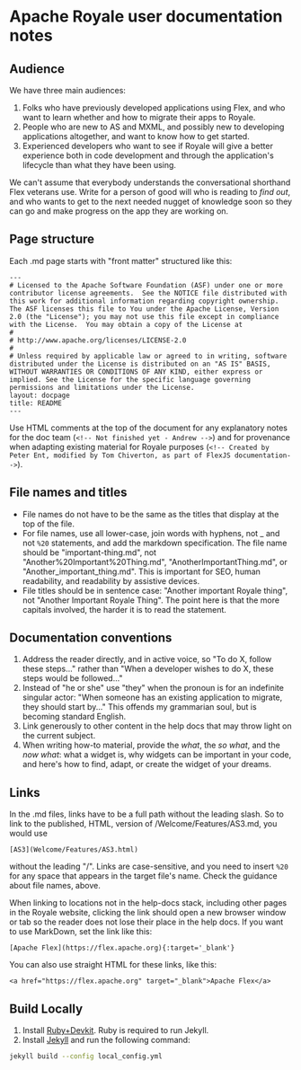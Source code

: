<!-- Writing conventions proposed by Andrew Wetmore, January 23, 2018 -->
# Apache Royale user documentation notes

## Audience
We have three main audiences:
1. Folks who have previously developed applications using Flex, and who want to learn whether and how to migrate their apps to Royale.
2. People who are new to AS and MXML, and possibly new to developing applications altogether, and want to know how to get started.
3. Experienced developers who want to see if Royale will give a better experience both in code development and through the application's lifecycle than what they have been using.

We can't assume that everybody understands the conversational shorthand Flex veterans use. Write for a person of good will who is reading to *find out*, and who wants to get to the next needed nugget of knowledge soon so they can go and make progress on the app they are working on. 

## Page structure
Each .md page starts with "front matter" structured like this:

```
---
# Licensed to the Apache Software Foundation (ASF) under one or more contributor license agreements.  See the NOTICE file distributed with this work for additional information regarding copyright ownership. The ASF licenses this file to You under the Apache License, Version 2.0 (the "License"); you may not use this file except in compliance with the License.  You may obtain a copy of the License at
# 
# http://www.apache.org/licenses/LICENSE-2.0
# 
# Unless required by applicable law or agreed to in writing, software distributed under the License is distributed on an "AS IS" BASIS, WITHOUT WARRANTIES OR CONDITIONS OF ANY KIND, either express or implied. See the License for the specific language governing permissions and limitations under the License.
layout: docpage
title: README
---
```
Use HTML comments at the top of the document for any explanatory notes for the doc team (```<!-- Not finished yet - Andrew -->```) and for provenance when adapting existing material for Royale purposes (```<!-- Created by Peter Ent, modified by Tom Chiverton, as part of FlexJS documentation-->```).

## File names and titles
-  File names do not have to be the same as the titles that display at the top of the file.
-  For file names, use all lower-case, join words with hyphens, not _ and not ```%20``` statements, and add the markdown specification. The file name should be "important-thing.md", not "Another%20Important%20Thing.md", "AnotherImportantThing.md", or "Another_important_thing.md". This is important for SEO, human readability, and readability by assistive devices.
-  File titles should be in sentence case: "Another important Royale thing", not "Another Important Royale Thing". The point here is that the more capitals involved, the harder it is to read the statement.

## Documentation conventions
1. Address the reader directly, and in active voice, so "To do X, follow these steps..." rather than "When a developer wishes to do X, these steps would be followed..."
2. Instead of "he or she" use "they" when the pronoun is for an indefinite singular actor: "When someone has an existing application to migrate, they should start by..." This offends my grammarian soul, but is becoming standard English.
3. Link generously to other content in the help docs that may throw light on the current subject.
4. When writing how-to material, provide the *what*, the *so what*, and the *now what*: what a widget is, why widgets can be important in your code, and here's how to find, adapt, or create the widget of your dreams.

## Links

In the .md files, links have to be a full path without the leading slash. So to link to the published, HTML, version of /Welcome/Features/AS3.md, you would use

```[AS3](Welcome/Features/AS3.html)``` 

without the leading "/". Links are case-sensitive, and you need to insert ```%20``` for any space that appears in the target file's name. Check the guidance about file names, above.

When linking to locations not in the help-docs stack, including other pages in the Royale website, clicking the link should open a new browser window or tab so the reader does not lose their place in the help docs. If you want to use MarkDown, set the link like this:

```[Apache Flex](https://flex.apache.org){:target='_blank'}```

You can also use straight HTML for these links, like this:

```<a href="https://flex.apache.org" target="_blank">Apache Flex</a>```

## Build Locally

1. Install [Ruby+Devkit](https://rubyinstaller.org/downloads/). Ruby is required to run Jekyll.
1. Install [Jekyll](https://jekyllrb.com/) and run the following command:

```sh
jekyll build --config local_config.yml
```